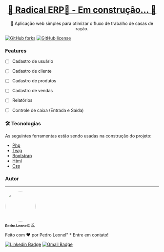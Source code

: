 <h1 align="center">
    <a href="https://www.canva.com/design/DAFfFDI3Rjo/FadbiVOQ5ltml836c3ff1A/view?utm_content=DAFfFDI3Rjo&utm_campaign=designshare&utm_medium=link&utm_source=publishsharelink">🚧  Radical ERP🔗 - Em construção...  🚧</a>
</h1>
<p align="center">🚀 Aplicação web simples para otimizar o fluxo de trabalho de casas de ração.</p>

[![GitHub forks](https://img.shields.io/github/forks/Pedriin647/GestaoRacao.svg?style=social&label=Fork&maxAge=2592000)](https://GitHub.com/Pedriin647/GestaoRacao/network/)
[![GitHub license](https://img.shields.io/github/license/Pedriin647/GestaoRacao.svg)](https://github.com/Pedriin647/GestaoRacao/blob/master/LICENSE)

### Features

- [ ] Cadastro de usuário
- [ ] Cadastro de cliente
- [ ] Cadastro de produtos
- [ ] Cadastro de vendas
- [ ] Relatórios
- [ ] Controle de caixa (Entrada e Saída)


### 🛠 Tecnologias

As seguintes ferramentas estão sendo usadas na construção do projeto:

- [Php](https://www.php.net/)
- [Twig](https://twig.symfony.com/)
- [Bootstrap](https://getbootstrap.com/)
- [Html](#)
- [Css](#)


### Autor
---

<a href="https://www.linkedin.com/in/pedro-leonel-52980a210/">
 <img style="border-radius: 50%;" src="https://media.licdn.com/dms/image/D4D03AQHdZwaGWcFXcA/profile-displayphoto-shrink_800_800/0/1682010783703?e=1689206400&v=beta&t=V4hIL_Yze34duoq84a6ysX3D2SPmaoDvb7AmHho6Ioo" width="100px;" alt=""/>
 <br />
 <sub><b>Pedro Leonel"</b></sub></a> <a href="https://www.linkedin.com/in/pedro-leonel-52980a210/" title="Pedro Leonel">⚔️</a>


Feito com ❤️ por Pedro Leonel" * Entre em contato!

[![Linkedin Badge](https://img.shields.io/badge/-Pedro-blue?style=flat-square&logo=Linkedin&logoColor=white&link=https://www.linkedin.com/in/pedro-leonel-52980a210/)](https://www.linkedin.com/in/pedro-leonel-52980a210/) 
[![Gmail Badge](https://img.shields.io/badge/-leonelpedro443@gmail.com-c14438?style=flat-square&logo=Gmail&logoColor=white&link=mailto:leonelpedro443@gmail.com)](mailto:leonelpedro443@gmail.com)
